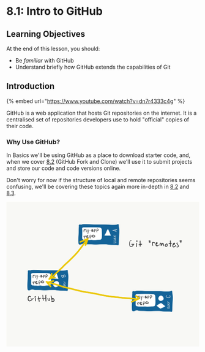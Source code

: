 # 8.1: Intro to GitHub

## Learning Objectives

At the end of this lesson, you should:

- Be _familiar_ with GitHub
- Understand briefly how GitHub extends the capabilities of Git

## Introduction

{% embed url="https://www.youtube.com/watch?v=dn7r4333c4g" %}

GitHub is a web application that hosts Git repositories on the internet. It is a centralised set of repositories developers use to hold "official" copies of their code.

### Why Use GitHub?

In Basics we'll be using GitHub as a place to download starter code, and, when we cover [8.2](../8-github/8.2-github-fork-and-clone.md) (GitHub Fork and Clone) we'll use it to submit projects and store our code and code versions online.

Don't worry for now if the structure of local and remote repositories seems confusing, we'll be covering these topics again more in-depth in [8.2](../8-github/8.2-github-fork-and-clone.md) and [8.3](../7-github/7.2-github-repo-browsing.md).

![A Git "remote" is a shared copy of a code repository, typically hosted on a platform like GitHub](../.gitbook/assets/remotes.png)

